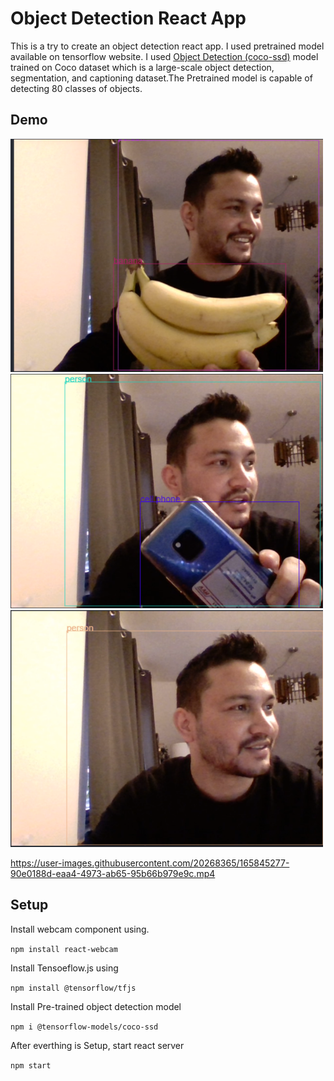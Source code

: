 
# Object Detection React App

This is a try to create an object detection react app. I used pretrained
 model available on tensorflow website. I used [Object Detection (coco-ssd)](https://www.npmjs.com/package/@tensorflow-models/coco-ssd)
 model trained on Coco dataset which is a large-scale object detection, 
 segmentation, and captioning dataset.The Pretrained model is capable of detecting 80 classes of objects. 


## Demo
<img src="Images/banana.png" width="500" >
<img src="Images/mobile.png" width="500" >
<img src="Images/person.png" width="500">



https://user-images.githubusercontent.com/20268365/165845277-90e0188d-eaa4-4973-ab65-95b66b979e9c.mp4




## Setup
Install webcam component using.

`npm install react-webcam`





Install Tensoeflow.js using

`npm install @tensorflow/tfjs`

Install Pre-trained object detection model

`npm i @tensorflow-models/coco-ssd`

After everthing is Setup, start react server 

`npm start`



